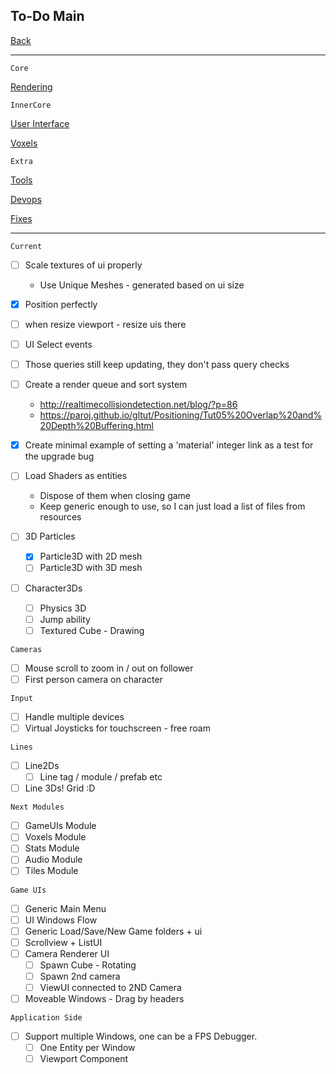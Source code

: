 To-Do Main
-----

[Back](../../readme.md)

-----

`Core`

[Rendering](todo-rendering.md)

`InnerCore`

[User Interface](todo-ui.md)

[Voxels](todo-voxels.md)

`Extra`

[Tools](todo-tools.md)

[Devops](todo-devops.md)

[Fixes](todo-fixes.md)

-----

`Current`

- [ ] Scale textures of ui properly
    - Use Unique Meshes - generated based on ui size
- [x] Position perfectly
- [ ] when resize viewport - resize uis there
- [ ] UI Select events


- [ ] Those queries still keep updating, they don't pass query checks

- [ ] Create a render queue and sort system
    - http://realtimecollisiondetection.net/blog/?p=86
    - https://paroj.github.io/gltut/Positioning/Tut05%20Overlap%20and%20Depth%20Buffering.html

- [x] Create minimal example of setting a 'material' integer link as a test for the upgrade bug

- [ ] Load Shaders as entities
    - Dispose of them when closing game
    - Keep generic enough to use, so I can just load a list of files from resources

- [ ] 3D Particles
    - [x] Particle3D with 2D mesh
    - [ ] Particle3D with 3D mesh
    
- [ ] Character3Ds
    - [ ] Physics 3D
    - [ ] Jump ability
    - [ ] Textured Cube - Drawing

`Cameras`
- [ ] Mouse scroll to zoom in / out on follower
- [ ] First person camera on character

`Input`
- [ ] Handle multiple devices
- [ ] Virtual Joysticks for touchscreen - free roam

`Lines`
- [ ] Line2Ds
    - [ ] Line tag / module / prefab etc
- [ ] Line 3Ds! Grid :D

`Next Modules`
- [ ] GameUIs Module
- [ ] Voxels Module
- [ ] Stats Module
- [ ] Audio Module
- [ ] Tiles Module

`Game UIs`
- [ ] Generic Main Menu
- [ ] UI Windows Flow
- [ ] Generic Load/Save/New Game folders + ui
- [ ] Scrollview + ListUI
- [ ] Camera Renderer UI
    - [ ] Spawn Cube - Rotating
    - [ ] Spawn 2nd camera
    - [ ] ViewUI connected to 2ND Camera
- [ ] Moveable Windows - Drag by headers

`Application Side`
- [ ] Support multiple Windows, one can be a FPS Debugger.
    - [ ] One Entity per Window
    - [ ] Viewport Component